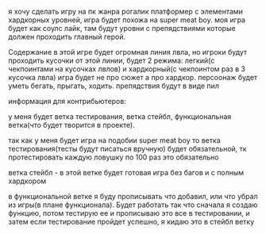 я хочу сделать игру на пк жанра рогалик платформер с элементами хардкорных уровней, игра будет похожа на super meat boy. моя игра будет как соулс лайк, там будут уровни с препядствиями которые должен проходить главный герой.

Содержание
в этой игре будет огромная линия лвла, но игроки будут проходить кусочки от этой линии, будет 2 режима: легкий(с чекпоинтами на кусочках лвлов) и хардкорный(с чекпоинтом раз в 3 кусочка лвла) игра будет не про сюжет а про хардкор. персоонаж будет уметь бегать, прыгать, ходить. препядствия будут в виде пил


информация для контрибьютеров:

 у меня будет ветка тестирования, ветка стейбл, функциональная ветка(что будет творится в проекте).

так как у меня будет игра на подобии super meat boy то ветка тестирования(тесты будут писаться вручную) будет обязательной, тк протестировать каждую ловушку по 100 раз это обязательно

ветка стейбл - в этой ветке будет готовая игра без багов и с полным хардкором

в функциональной ветке я буду прописывать что добавил, или что убрал из игры(в плане функционала). Будет работать так что сначала я создаю функцию, потом тестирую ее и прописываю это все в тестировании, и затем если тестирование пройдет успешно,  я кидаю это в стейбл ветку
